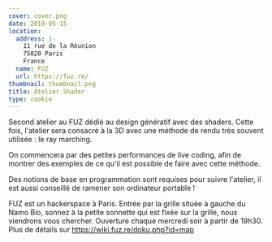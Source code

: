 ```yaml
---
cover: cover.png
date: 2019-05-15
location:
  address: |-
    11 rue de la Réunion
    75020 Paris
    France
  name: FUZ
  url: https://fuz.re/
thumbnail: thumbnail.png
title: Atelier Shader
type: cookie
---
```


Second atelier au FUZ dédié au design génératif avec des shaders. Cette fois, l'atelier sera consacré à la 3D avec une méthode de rendu très souvent utilisée : le ray marching.

On commencera par des petites performances de live coding, afin de montrer des exemples de ce qu'il est possible de faire avec cette méthode.

Des notions de base en programmation sont requises pour suivre l'atelier, il est aussi conseillé de ramener son ordinateur portable !

FUZ est un hackerspace à Paris. Entrée par la grille située à gauche du Namo Bio, sonnez à la petite sonnette qui est fixée sur la grille, nous viendrons vous chercher. Ouverture chaque mercredi soir à partir de 19h30. Plus de détails sur https://wiki.fuz.re/doku.php?id=map
